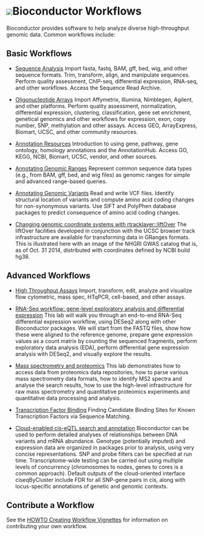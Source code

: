 # ![](/images/icons/help.gif)Bioconductor Workflows

Bioconductor provides software to help analyze diverse high-throughput
genomic data. Common workflows include:

<h2 id="basic">Basic Workflows</h2>

* [Sequence Analysis](high-throughput-sequencing/)
  Import fasta, fastq, BAM, gff, bed, wig, and other sequence formats.
  Trim, transform, align, and manipulate sequences. Perform quality
  assessment, ChIP-seq, differential expression, RNA-seq, and other
  workflows.  Access the Sequence Read Archive.

* [Oligonucleotide Arrays](arrays/)
  Import Affymetrix, Illumina, Nimblegen, Agilent, and other
  platforms.  Perform quality assessment, normalization, differential
  expression, clustering, classification, gene set enrichment,
  genetical genomics and other workflows for expression, exon, copy
  number, SNP, methylation and other assays.  Access GEO,
  ArrayExpress, Biomart, UCSC, and other community resources.

* [Annotation Resources](annotation/Annotation_Resources/)
  Introduction to using gene, pathway, gene ontology, homology annotations
  and the AnnotationHub. Access GO, KEGG, NCBI, Biomart, UCSC, vendor,
  and other sources.

* [Annotating Genomic Ranges](annotation/Annotating_Genomic_Ranges/)
  Represent common sequence data types (e.g., from BAM, gff, bed, and
  wig files) as genomic ranges for simple and advanced range-based
  queries.

* [Annotating Genomic Variants](variants/)
  Read and write VCF files. Identify structural location of variants
  and compute amino acid coding changes for non-synonymous
  variants. Use SIFT and PolyPhen database packages to predict
  consequence of amino acid coding changes.

* [Changing genomic coordinate systems with rtracklayer::liftOver](/help/workflows/liftOver/)
  The liftOver facilities developed in conjunction with the UCSC
  browser track infrastructure are available for transforming
  data in GRanges formats.  This is illustrated here with
  an image of the NHGRI GWAS catalog that is, as of Oct. 31 2014,
  distributed with coordinates defined by NCBI build hg38.

<h2 id="advanced">Advanced Workflows</h2>

* [High Throughput Assays](/help/workflows/highthroughputassays/)
  Import, transform, edit, analyze and visualize flow cytometric, mass
  spec, HTqPCR, cell-based, and other assays.

* [RNA-Seq workflow: gene-level exploratory analysis and differential expression](/help/workflows/rnaseqGene/)
  This lab will walk you through an end-to-end RNA-Seq differential 
  expression workflow, using DESeq2 along with other Bioconductor 
  packages. We will start from the FASTQ files, show how these were 
  aligned to the reference genome, prepare gene expression values 
  as a count matrix by counting the sequenced fragments, perform  
  exploratory data analysis (EDA), perform differential gene 
  expression analysis with DESeq2, and visually explore the results.

* [Mass spectrometry and proteomics](/help/workflows/proteomics/)
  This lab demonstrates how to access data from proteomics data
  repositories, how to parse various mass spectrometry data formats, how
  to identify MS2 spectra and analyse the search results, how to use the
  high-level infrastructure for raw mass spectrometry and quantitative
  proteomics experiments and quantitative data processing and analysis.

* [Transcription Factor Binding](/help/workflows/generegulation/)
  Finding Candidate Binding Sites for Known Transcription Factors via
  Sequence Matching.

* [Cloud-enabled cis-eQTL search and annotation](/help/workflows/eQTL/)
  Bioconductor can be used to perform detailed analyses of
  relationships between DNA variants and mRNA abundance.  Genotype
  (potentially imputed) and expression data are organized in packages
  prior to analysis, using very concise representations.  SNP and
  probe filters can be specified at run time. Transcriptome-wide
  testing can be carried out using multiple levels of concurrency
  (chromosomes to nodes, genes to cores is a common approach).
  Default outputs of the cloud-oriented interface ciseqByCluster
  include FDR for all SNP-gene pairs in cis, along with locus-specific
  annotations of genetic and genomic contexts.

<h2 id="Contribute">Contribute a Workflow</h2>

See the [HOWTO Creating Workflow Vignettes](/developers/how-to/workflows/) 
for information on contributing your own workflow.
